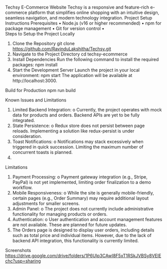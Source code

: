 Techsy E-Commerce Website
Techsy is a responsive and feature-rich e-commerce platform that simplifies online shopping with an intuitive design, seamless navigation, and modern technology integration.
Project Setup Instructions
Prerequisites
•	Node.js (v16 or higher recommended)
•	npm  for package management
•	Git for version control
•	
Steps to Setup the Project Locally
1.	Clone the Repository
git clone https://github.com/RavinduLakshitha/Techsy.git
2.	Navigate to the Project Directory
cd techsy-ecommerce
3.	Install Dependencies Run the following command to install the required packages:
npm install
4.	Start the Development Server Launch the project in your local environment:
npm start
The application will be available at http://localhost:3000.

Build for Production
npm run build

Known Issues and Limitations
1.	Limited Backend Integration:
o	Currently, the project operates with mock data for products and orders. Backend APIs are yet to be fully integrated.
2.	State Persistence:
o	Redux store does not persist between page reloads. Implementing a solution like redux-persist is under consideration.
3.	Toast Notifications:
o	Notifications may stack excessively when triggered in quick succession. Limiting the maximum number of concurrent toasts is planned.
4.	
Limitations
1.	Payment Processing:
o	Payment gateway integration (e.g., Stripe, PayPal) is not yet implemented, limiting order finalization to a demo workflow.
2.	Mobile Responsiveness:
o	While the site is generally mobile-friendly, certain pages (e.g., Order Summary) may require additional layout adjustments for smaller screens.
3.	Admin Panel:
o	The project does not currently include administrative functionality for managing products or orders.
4.	Authentication:
o	User authentication and account management features are not available. These are planned for future updates.
5.	The Orders page is designed to display user orders, including details such as total price and individual items. However, due to the lack of    backend API integration, this functionality is currently limited.

Screenshots
https://drive.google.com/drive/folders/1P6UIp3CAwI8F5xT1RSkJVBSy8VElEchc?usp=sharing



